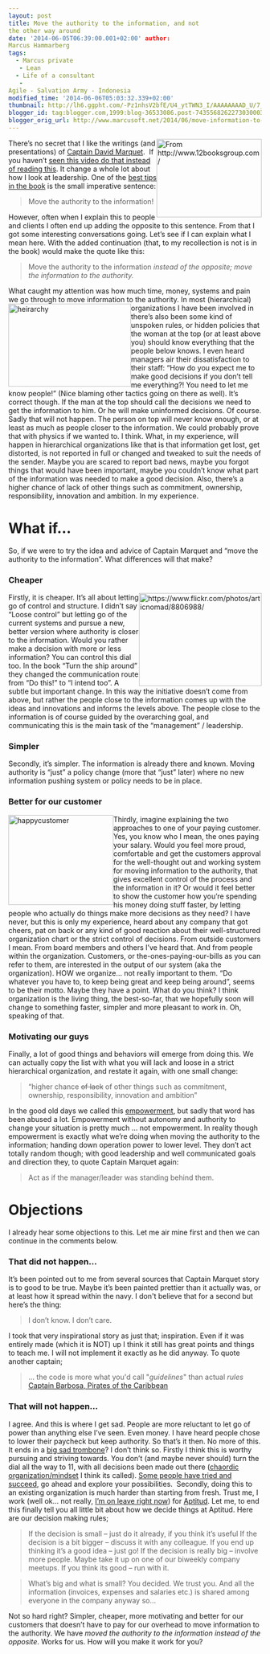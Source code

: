 ```yaml
---
layout: post
title: Move the authority to the information, and not
the other way around
date: '2014-06-05T06:39:00.001+02:00' author:
Marcus Hammarberg
tags:
  - Marcus private
   - Lean
  - Life of a consultant
   -
Agile - Salvation Army - Indonesia
modified_time: '2014-06-06T05:03:32.339+02:00'
thumbnail: http://lh6.ggpht.com/-Pz1nhsV2bfE/U4_ytTWN3_I/AAAAAAAAD_U/7_S7oTlyuJU/s72-c/David-Marquet_thumb%25255B26%25255D.jpg?imgmax=800
blogger_id: tag:blogger.com,1999:blog-36533086.post-7435568262273030003
blogger_orig_url: http://www.marcusoft.net/2014/06/move-information-to-authority-and-not.html
---
```



<div dir="ltr" style="text-align: left;" trbidi="on">

[<img
src="http://lh6.ggpht.com/-Pz1nhsV2bfE/U4_ytTWN3_I/AAAAAAAAD_U/7_S7oTlyuJU/David-Marquet_thumb%25255B26%25255D.jpg?imgmax=800"
title="David Marquet" data-align="right" data-border="0"
style="background-image: none; border-bottom: 0px; border-left: 0px; border-right: 0px; border-top: 0px; display: inline; float: right; padding-left: 0px; padding-right: 0px; padding-top: 0px;"
width="209" height="156" alt="From http://www.12booksgroup.com/" />](http://lh4.ggpht.com/-5Xj339mrWXM/U4_yqED0twI/AAAAAAAAD_M/fpBfgvA-cpo/s1600-h/David-Marquet%25255B28%25255D.jpg)There’s
no secret that I like the writings (and presentations) of
<a href="https://twitter.com/ldavidmarquet" target="_blank">Captain
David Marquet</a>.  If you haven’t
<a href="http://www.youtube.com/watch?v=OqmdLcyES_Q"
target="_blank">seen this video do that instead of reading this</a>. It
change a whole lot about how I look at leadership.
One of the
<a href="http://davidmarquet.com/books/turn-the-ship-around/overview/"
target="_blank">best tips in the book</a> is the small imperative
sentence:

> Move the authority to the information!

However, often when I explain this to people and clients I often end up
adding the opposite to this sentence. From that I got some interesting
conversations going.
Let’s see if I can explain what I mean here.
With the added continuation (that, to my
recollection is not is in the book) would make the quote like this:

> Move the authority to the information *instead of the opposite; move
> the information to the authority.*

What caught my attention was how much time, money, systems and pain we
go through to move information to the authority.
[<img
src="http://lh4.ggpht.com/-k33zDOChkeY/U4_ywgeKQHI/AAAAAAAAD_k/tNJSdbk3G1Y/heirarchy_thumb.jpg?imgmax=800"
title="heirarchy" data-align="left" data-border="0"
style="background-image: none; border-bottom: 0px; border-left: 0px; border-right: 0px; border-top: 0px; display: inline; float: left; padding-left: 0px; padding-right: 0px; padding-top: 0px;"
width="244" height="165" alt="heirarchy" />](http://lh4.ggpht.com/-8PBzz1Iwbco/U4_yvCKYlLI/AAAAAAAAD_c/RxwyuhtcZZs/s1600-h/heirarchy%25255B3%25255D.jpg)In
most (hierarchical) organizations I have been involved in there’s also
been some kind of unspoken rules, or hidden policies that the woman at
the top (or at least above you) should know everything that the people
below knows. I even heard managers air their dissatisfaction to their
staff: “How do you expect me to make good decisions if you don’t tell me
everything?! You need to let me know people!” (Nice blaming other
tactics going on there as well).
It’s correct though. If the man at the top should call the decisions we
need to get the information to him. Or he will make uninformed
decisions. Of course.
Sadly that will not happen. The person on top will never know enough, or
at least as much as people closer to the information. We could probably
prove that with physics if we wanted to. I think.
What, in my experience, will happen in hierarchical organizations like
that is that information get lost, get distorted, is not reported in
full or changed and tweaked to suit the needs of the sender. Maybe you
are scared to report bad news, maybe you forgot things that would have
been important, maybe you couldn’t know what part of the information was
needed to make a good decision.
Also, there’s a higher chance of lack of other things such as
commitment, ownership, responsibility, innovation and ambition. In my
experience.

# What if…

So, if we were to try the idea and advice of Captain Marquet and “move
the authority to the information”. What differences will that make?

### Cheaper

[<img
src="http://lh3.ggpht.com/-WJjt6M3jGEY/U4_yz1PU97I/AAAAAAAAD_0/o-DJI05fQ5A/pennies_thumb.jpg?imgmax=800"
title="pennies" data-align="right" data-border="0"
style="background-image: none; border-bottom: 0px; border-left: 0px; border-right: 0px; border-top: 0px; display: inline; float: right; padding-left: 0px; padding-right: 0px; padding-top: 0px;"
width="244" height="185"
alt="https://www.flickr.com/photos/articnomad/8806988/" />](http://lh6.ggpht.com/-GAQRCQg-OOQ/U4_yxqCAx_I/AAAAAAAAD_s/rWJXv8IPrSY/s1600-h/pennies%25255B2%25255D.jpg)Firstly,
it is cheaper. It’s all about letting go of control and structure. I
didn’t say “Loose control” but letting go of the current systems and
pursue a new, better version where authority is closer to the
information. Would you rather make a decision with more or less
information? You can control this dial too.
In the book “Turn the ship around” they changed the communication route
from “Do this!” to “I intend too”. A subtle but important change. In
this way the initiative doesn’t come from above, but rather the people
close to the information comes up with the ideas and innovations and
informs the levels above. The people close to the information is of
course guided by the overarching goal, and communicating this is the
main task of the “management” / leadership.

### Simpler

Secondly, it’s simpler. The information is already there and known.
Moving authority is “just” a policy change (more that “just” later)
where no new information pushing system or policy needs to be in
place.

### Better for our customer

[<img
src="http://lh3.ggpht.com/-Wc8Zu1IVyNU/U4_y5fTSdLI/AAAAAAAAEAE/t0wI_wGLhvQ/happycustomer_thumb%25255B40%25255D.jpg?imgmax=800"
title="happycustomer" data-align="left" data-border="0"
style="background-image: none; border-bottom: 0px; border-left: 0px; border-right: 0px; border-top: 0px; display: inline; float: left; padding-left: 0px; padding-right: 0px; padding-top: 0px;"
width="209" height="179" alt="happycustomer" />](http://lh6.ggpht.com/-D5x46yA7lYc/U4_y2MumWQI/AAAAAAAAD_8/YkFgqatyXKE/s1600-h/happycustomer%25255B38%25255D.jpg)Thirdly,
imagine explaining the two approaches to one of your paying customer.
Yes, you know who I mean, the ones paying your salary.
Would you feel more proud, comfortable and get the customers approval
for the well-thought out and working system for moving information to
the authority, that gives excellent control of the process and the
information in it?
Or would it feel better to show the customer how you’re spending his
money doing stuff faster, by letting people who actually do things make
more decisions as they need?
I have never, but this is only my experience, heard about any company
that got cheers, pat on back or any kind of good reaction about their
well-structured organization chart or the strict control of decisions.
From outside customers I mean. From board members and others I’ve heard
that. And from people within the organization.
Customers, or the-ones-paying-our-bills as you can refer to them, are
interested in the output of our system (aka the organization). HOW we
organize… not really important to them. “Do whatever you have to, to
keep being great and keep being around”, seems to be their motto. Maybe
they have a point. What do you think?
I think organization is the living thing, the best-so-far, that we
hopefully soon will change to something faster, simpler and more
pleasant to work in. Oh, speaking of that.

### Motivating our guys

Finally, a lot of good things and behaviors will emerge from doing this.
We can actually copy the list with what you will lack and loose in a
strict hierarchical organization, and restate it again, with one small
change:

> “higher chance ~~of lack~~ of other things such as commitment,
> ownership, responsibility, innovation and ambition”

In the good old days we called this
<a href="http://en.wikipedia.org/wiki/Empowerment"
target="_blank">empowerment</a>, but sadly that word has been abused a
lot. Empowerment without autonomy and authority to change your situation
is pretty much … not empowerment.
In reality though empowerment is exactly what we’re doing when moving
the authority to the information; handing down operation power to lower
level. They don’t act totally random though; with good leadership and
well communicated goals and direction they, to quote Captain Marquet
again:

> Act as if the manager/leader was standing behind them.

# Objections

I already hear some objections to this. Let me air mine first and then
we can continue in the comments below.

### That did not happen…

It’s been pointed out to me from several sources that Captain Marquet
story is to good to be true. Maybe it’s been painted prettier than it
actually was, or at least how it spread within the navy. I don't believe
that for a second but here’s the thing:

> I don’t know. I don’t care.

I took that very inspirational story as just that; inspiration. Even if
it was entirely made (which it is NOT) up I think it still has great
points and things to teach me.
I will not implement it exactly as he did anyway. To quote another
captain;

> … the code is more what you'd call "*guidelines*" than actual
> *rules*
> <a href="http://www.imdb.com/title/tt0325980/quotes?item=qt0416601"
> target="_blank">Captain Barbosa, Pirates of the Caribbean</a>

### That will not happen…

I agree. And this is where I get sad. People are more reluctant to let
go of power than anything else I’ve seen. Even money. I have heard
people chose to lower their paycheck but keep authority.
So that’s it then. No more of this. It ends in a
<a href="http://sadtrombone.com/?play=true" target="_blank">big sad
trombone</a>?
I don’t think so. Firstly I think this is worthy pursuing and striving
towards. You don’t (and maybe never should) turn the dial all the way to
11, with all decisions been made out there (<a
href="http://flowchainsensei.wordpress.com/2011/03/03/rightshifting-transitions-part-3/"
target="_blank">chaordic organization/mindset</a> I think its called).
<a
href="http://assets.sbnation.com/assets/1074301/Valve_Handbook_LowRes.pdfe%20people%20have%20tried%20and%20succeed"
target="_blank">Some people have tried and succeed</a>, go ahead and
explore your possibilities. 
Secondly, doing this to an existing organization is much harder than
starting from fresh. Trust me, I work (well ok… not really,
<a href="http://www.marcusoft.net/2013/06/moving-to-indonesia.html"
target="_blank">I’m on leave right now</a>) for
<a href="http://www.aptitud.se/" target="_blank">Aptitud</a>. Let me, to
end this finally tell you all little bit about how we decide things at
Aptitud.
Here are our decision making rules;

> If the decision is small – just do it already, if you think it’s
> useful
> If the decision is a bit bigger – discuss it with any colleague. If
> you end up thinking it’s a good idea – just go!
> If the decision is really big – involve more people. Maybe take it up
> on one of our biweekly company meetups. If you think its good – run
> with it.  

> What’s big and what is small? You decided. We trust you. And all the
> information (invoices, expenses and salaries etc.) is shared among
> everyone in the company anyway so…

Not so hard right? Simpler, cheaper, more motivating and better for our
customers that doesn’t have to pay for our overhead to move information
to the authority. We have *moved the authority to the information
instead of the opposite*.
Works for us. How will you make it work for you?

</div>
